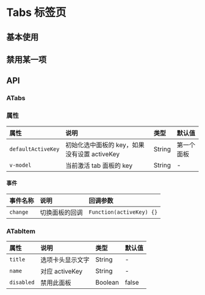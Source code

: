 # Tabs 标签页 <Common-SourceCodeLink comp="tabs" />

## 基本使用

<Common-Democode>
  <tabs-demo1 />
  <highlight-code slot="codeText" lang="vue">
    <template>
      <a-tabs v-model="activeKey" @change="onChange">
        <a-tab-item title="tab 1" name="1">
          content of tab 1
        </a-tab-item>
        <a-tab-item title="tab 2" name="2">
          content of tab 2
        </a-tab-item>
      </a-tabs>
    </template>
    <script>
    export default {
      data () {
        return {
          activeKey: '1'
        }
      },
      methods: {
        onChange(activeKey) {
          console.log('activeKey', activeKey);
        }
      }
    }
    </script>
  </highlight-code>
</Common-Democode>


## 禁用某一项

<Common-Democode>
  <tabs-demo2 />
  <highlight-code slot="codeText" lang="vue">
    <template>
      <a-tabs>
        <a-tab-item title="tab 1" name="1">
          content of tab 1
        </a-tab-item>
        <a-tab-item title="tab 2" name="2" disabled>
          content of tab 2
        </a-tab-item>
        <a-tab-item title="tab 3" name="3" :disabled="false">
          content of tab 3
        </a-tab-item>
      </a-tabs>
    </template>
  </highlight-code>
</Common-Democode>




## API

### ATabs

### 属性

| 属性               | 说明                                         | 类型   | 默认值     |
| :----------------- | :------------------------------------------- | :----- | :--------- |
| `defaultActiveKey` | 初始化选中面板的 key，如果没有设置 activeKey | String | 第一个面板 |
| `v-model`          | 当前激活 tab 面板的 key                      | String | -          |

#### 事件

| 事件名称 | 说明           | 回调参数                 |
| :------- | :------------- | :----------------------- |
| `change` | 切换面板的回调 | `Function(activeKey) {}` |


### ATabItem

| 属性       | 说明             | 类型    | 默认值 |
| :--------- | :--------------- | :------ | :----- |
| `title`    | 选项卡头显示文字 | String  | -      |
| `name`     | 对应 activeKey   | String  | -      |
| `disabled` | 禁用此面板       | Boolean | false  |
